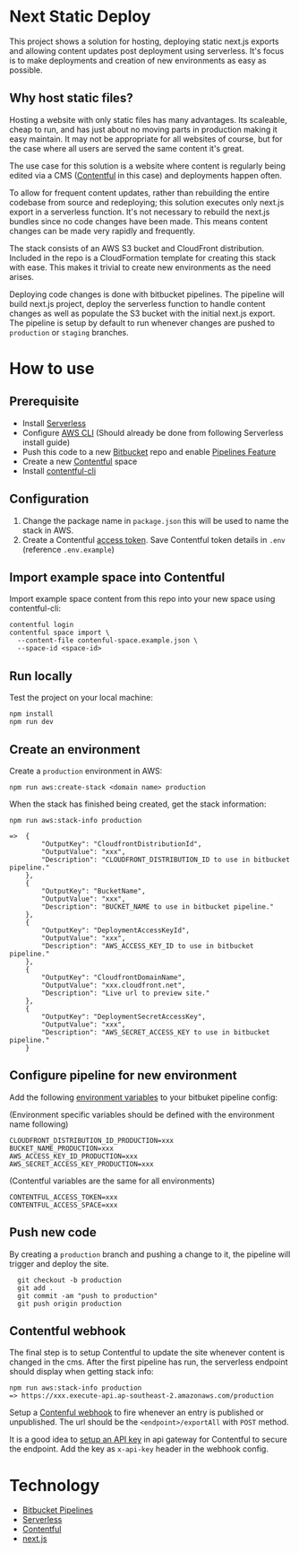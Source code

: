 # Next Static Deploy

This project shows a solution for hosting, deploying static next.js exports and allowing content updates post deployment using serverless. It's focus is to make deployments and creation of new environments as easy as possible.

## Why host static files?

Hosting a website with only static files has many advantages. Its scaleable, cheap to run, and has just about no moving parts in production making it easy maintain. It may not be appropriate for all websites of course, but for the case where all users are served the same content it's great. 

The use case for this solution is a website where content is regularly being edited via a CMS ([Contentful](https://www.contentful.com) in this case) and deployments happen often.

To allow for frequent content updates, rather than rebuilding the entire codebase from source and redeploying; this solution executes only next.js export in a serverless function. It's not necessary to rebuild the next.js bundles since no code changes have been made. This means content changes can be made very rapidly and frequently.

The stack consists of an AWS S3 bucket and CloudFront distribution. Included in the repo is a CloudFormation template for creating this stack with ease. This makes it trivial to create new environments as the need arises.

Deploying code changes is done with bitbucket pipelines. The pipeline will build next.js project, deploy the serverless function to handle content changes as well as populate the S3 bucket with the initial next.js export. The pipeline is setup by default to run whenever changes are pushed to `production` or `staging` branches.

# How to use

## Prerequisite
  - Install [Serverless](https://serverless.com/framework/docs/providers/aws/guide/installation)
  - Configure [AWS CLI](https://aws.amazon.com/cli) (Should already be done from following Serverless install guide)
  - Push this code to a new [Bitbucket](https://bitbucket.org) repo and enable [Pipelines Feature](https://bitbucket.org/product/features/pipelines)
  - Create a new [Contentful](https://www.contentful.com) space
  - Install [contentful-cli](https://github.com/contentful/contentful-cli)

## Configuration
1. Change the package name in `package.json` this will be used to name the stack in AWS.
2. Create a Contentful [access token](https://www.contentful.com/developers/docs/references/authentication/). Save Contentful token details in `.env` (reference `.env.example`)

## Import example space into Contentful
Import example space content from this repo into your new space using contentful-cli:
```
contentful login
contentful space import \
  --content-file contenful-space.example.json \
  --space-id <space-id>
```

## Run locally
Test the project on your local machine:
```
npm install
npm run dev
```

## Create an environment
Create a `production` environment in AWS:
```
npm run aws:create-stack <domain name> production
```
When the stack has finished being created, get the stack information:
```
npm run aws:stack-info production

=>  {
        "OutputKey": "CloudfrontDistributionId",
        "OutputValue": "xxx",
        "Description": "CLOUDFRONT_DISTRIBUTION_ID to use in bitbucket pipeline."
    },
    {
        "OutputKey": "BucketName",
        "OutputValue": "xxx",
        "Description": "BUCKET_NAME to use in bitbucket pipeline."
    },
    {
        "OutputKey": "DeploymentAccessKeyId",
        "OutputValue": "xxx",
        "Description": "AWS_ACCESS_KEY_ID to use in bitbucket pipeline."
    },
    {
        "OutputKey": "CloudfrontDomainName",
        "OutputValue": "xxx.cloudfront.net",
        "Description": "Live url to preview site."
    },
    {
        "OutputKey": "DeploymentSecretAccessKey",
        "OutputValue": "xxx",
        "Description": "AWS_SECRET_ACCESS_KEY to use in bitbucket pipeline."
    }
```

## Configure pipeline for new environment
Add the following [environment variables](https://confluence.atlassian.com/bitbucket/environment-variables-794502608.html#Environmentvariables-User-definedvariables) to your bitbuket pipeline config:

(Environment specific variables should be defined with the environment name following)
```
CLOUDFRONT_DISTRIBUTION_ID_PRODUCTION=xxx
BUCKET_NAME_PRODUCTION=xxx
AWS_ACCESS_KEY_ID_PRODUCTION=xxx
AWS_SECRET_ACCESS_KEY_PRODUCTION=xxx
```

(Contentful variables are the same for all environments)
```
CONTENTFUL_ACCESS_TOKEN=xxx
CONTENTFUL_ACCESS_SPACE=xxx
```

## Push new code
By creating a `production` branch and pushing a change to it, the pipeline will trigger and deploy the site.
```
  git checkout -b production
  git add .
  git commit -am "push to production"
  git push origin production
```

## Contentful webhook
The final step is to setup Contentful to update the site whenever content is changed in the cms.
After the first pipeline has run, the serverless endpoint should display when getting stack info:
```
npm run aws:stack-info production
=> https://xxx.execute-api.ap-southeast-2.amazonaws.com/production
```
Setup a [Contenful webhook](https://www.contentful.com/developers/docs/concepts/webhooks#create-and-configure-a-webhook) to fire whenever an entry is published or unpublished.
The url should be the `<endpoint>/exportAll` with `POST` method.

It is a good idea to [setup an API key](https://docs.aws.amazon.com/apigateway/latest/developerguide/api-gateway-setup-api-key-with-console.html) in api gateway for Contentful to secure the endpoint. Add the key as `x-api-key` header in the webhook config.

# Technology
  - [Bitbucket Pipelines](https://bitbucket.org/product/features/pipelines)
  - [Serverless](https://serverless.com)
  - [Contentful](https://www.contentful.com)
  - [next.js](https://github.com/zeit/next.js)
